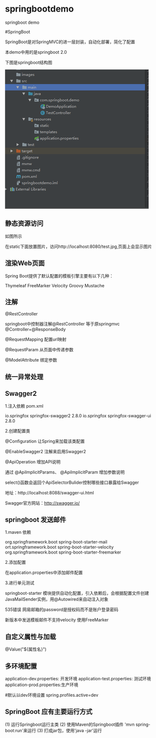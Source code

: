 # springbootdemo
springboot demo

#SpringBoot

SpringBoot是对SpringMVC的进一层封装，自动化部署，简化了配置

本demo中用的是springboot 2.0

下图是springboot结构图

![image](https://github.com/AlienAvatar/springbootdemo/blob/master/images/springboot.png)

## 静态资源访问

如图所示

在static下面放置图片，访问http://localhost:8080/test.jpg,页面上会显示图片

## 渲染Web页面

Spring Boot提供了默认配置的模板引擎主要有以下几种：

Thymeleaf FreeMarker Velocity Groovy Mustache

## 注解

@RestController

springboot中控制器注解@RestController 等于原springmvc @Controller+@ResponseBody

@RequestMapping 配置url映射

@RequestParam 从页面中传递参数

@ModelAttribute 绑定参数

## 统一异常处理

## Swagger2

1.注入依赖
pom.xml
<!-- https://mvnrepository.com/artifact/io.springfox/springfox-swagger2 -->
<dependency>
    <groupId>io.springfox</groupId>
    <artifactId>springfox-swagger2</artifactId>
    <version>2.8.0</version>
</dependency>
<!-- https://mvnrepository.com/artifact/io.springfox/springfox-swagger-ui -->
<dependency>
    <groupId>io.springfox</groupId>
    <artifactId>springfox-swagger-ui</artifactId>
    <version>2.8.0</version>
</dependency>

2.创建配置类

@Configuration 让Spring来加载该类配置

@EnableSwagger2 注解来启用Swagger2

@ApiOperation 增加API说明

通过 @ApiImplicitParams、 @ApiImplicitParam 增加参数说明

select()函数会返回个ApiSelectorBulider控制哪些接口暴露给Swagger

地址：http://localhost:8088/swagger-ui.html

Swagger官方网站：http://swagger.io/


## springboot 发送邮件
1.maven 依赖

<dependency>
			<groupId>org.springframework.boot</groupId>
			<artifactId>spring-boot-starter-mail</artifactId>
		</dependency>
		<dependency>
			<groupId>ort.springframework.boot</groupId>
			<artifactId>spring-boot-starter-velocity</artifactId>
		</dependency>
		<dependency>
			<groupId>org.springframework.boot</groupId>
			<artifactId>spring-boot-starter-freemarker</artifactId>
		</dependency>

2.添加配置

在application.properties中添加邮件配置

3.进行单元测试

springboot-starter 模块提供自动化配置，引入依赖后，会根据配置文件创建JavaMailSender实例，用@Autowired来自动注入对象

535错误
网易邮箱的password是授权码而不是账户登录密码

新版本中发送模板邮件不支持velocity
使用FreeMarker

## 自定义属性与加载

@Value("${属性名}")

## 多环境配置

application-dev.properties: 开发环境
application-test.properties: 测试环境
application-prod.properties:生产环境

#默认以dev环境设置
spring.profiles.active=dev

## SpringBoot 应有主要运行方式

(1) 运行Springboot运行主类
(2) 使用Maven的Springboot插件 'mvn spring-boot:run'来运行
(3) 打成jar包，使用'java -jar'运行

